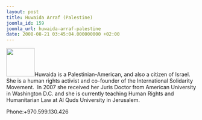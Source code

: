 ```yaml
---
layout: post
title: Huwaida Arraf (Palestine)
joomla_id: 159
joomla_url: huwaida-arraf-palestine
date: 2008-08-21 03:45:04.000000000 +02:00
---
```

<img src="http://www.freegaza.org/uploads/passengers/file_0e81c29374_Huwaida_Arraf.jpg" width="75" /><span>Huwaida is a Palestinian-American, and also a citizen of Israel.&nbsp; She is a human rights activist and co-founder of the International Solidarity Movement.&nbsp; In 2007 she received her Juris Doctor from American University in Washington D.C. and she is currently teaching Human Rights and Humanitarian Law at Al Quds University in Jerusalem. </span><strong><span><br /></span></strong><p><a href=""></a></p><p>Phone:+970.599.130.426</p>
